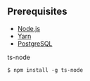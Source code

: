 ## Prerequisites

- [Node.js](https://yarnpkg.com/en/docs/install)
- [Yarn](https://yarnpkg.com/en/docs/install)
- [PostgreSQL](https://www.postgresql.org/download/)

ts-node

    $ npm install -g ts-node
